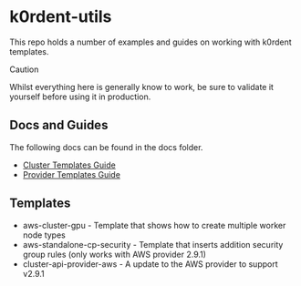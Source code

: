 # k0rdent-utils

This repo holds a number of examples and guides on working with k0rdent templates.

> [!CAUTION] 
> Whilst everything here is generally know to work, be sure to validate it yourself
before using it in production.


## Docs and Guides
The following docs can be found in the docs folder.

* [Cluster Templates Guide](https://github.com/p5ntangle/k0rdent-utils/tree/main/docs/cluster-templates.md)
* [Provider Templates Guide](https://github.com/p5ntangle/k0rdent-utils/tree/main/docs/providers.md)

## Templates

* aws-cluster-gpu - Template that shows how to create multiple worker node types
* aws-standalone-cp-security - Template that inserts addition security group rules (only works with AWS provider 2.9.1)
* cluster-api-provider-aws - A update to the AWS provider to support v2.9.1
